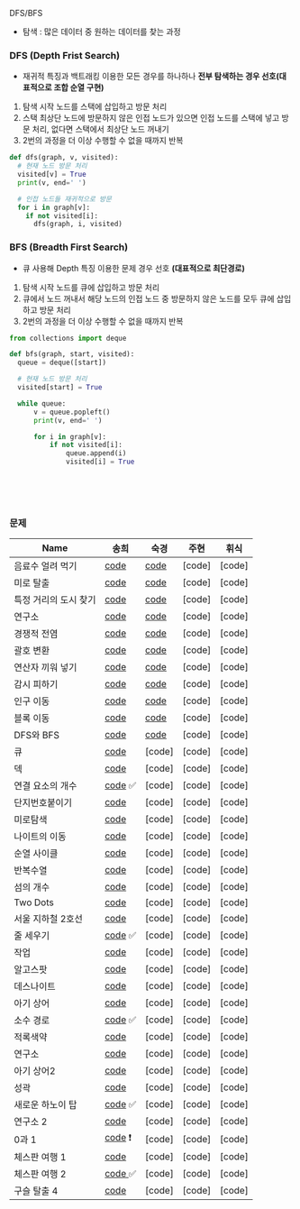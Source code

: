 DFS/BFS

- 탐색 : 많은 데이터 중 원하는 데이터를 찾는 과정
  <br>

### DFS (Depth Frist Search)

- 재귀적 특징과 백트래킹 이용한 모든 경우를 하나하나 **전부 탐색하는 경우 선호(대표적으로 조합 순열 구현)**
  <br>

1. 탐색 시작 노드를 스택에 삽입하고 방문 처리
2. 스택 최상단 노드에 방문하지 않은 인접 노드가 있으면 인접 노드를 스택에 넣고 방문 처리, 없다면 스택에서 최상단 노드 꺼내기
3. 2번의 과정을 더 이상 수행할 수 없을 때까지 반복

```python
def dfs(graph, v, visited):
  # 현재 노드 방문 처리
  visited[v] = True
  print(v, end=' ')

  # 인접 노드들 재귀적으로 방문
  for i in graph[v]:
    if not visited[i]:
      dfs(graph, i, visited)
```

### BFS (Breadth First Search)

- 큐 사용해 Depth 특징 이용한 문제 경우 선호 **(대표적으로 최단경로)**
  <br>

1. 탐색 시작 노드를 큐에 삽입하고 방문 처리
2. 큐에서 노드 꺼내서 해당 노드의 인접 노드 중 방문하지 않은 노드를 모두 큐에 삽입하고 방문 처리
3. 2번의 과정을 더 이상 수행할 수 없을 때까지 반복

```python
from collections import deque

def bfs(graph, start, visited):
  queue = deque([start])

  # 현재 노드 방문 처리
  visited[start] = True

  while queue:
      v = queue.popleft()
      print(v, end=' ')

      for i in graph[v]:
          if not visited[i]:
              queue.append(i)
              visited[i] = True

```

<br><br><br>

### 문제

| Name                  | 송희                                                         | 숙경                                                         | 주현   | 휘식   |
| --------------------- | ------------------------------------------------------------ | ------------------------------------------------------------ | ------ | ------ |
| 음료수 얼려 먹기      | [code](https://github.com/songhee-lee/2023-python-coding-test/blob/main/3.%20BFS:DFS/songhee/1%20-%20%EC%9D%8C%EB%A3%8C%EC%88%98%20%EC%96%BC%EB%A0%A4%20%EB%A8%B9%EA%B8%B0.py) | [code](https://github.com/songhee-lee/2023-python-coding-test/blob/main/3.%20BFS%3ADFS/sukkyeong/1.%EC%9D%8C%EB%A3%8C%EC%88%98%EC%96%BC%EB%A0%A4%EB%A8%B9%EA%B8%B0.py) | [code] | [code] |
| 미로 탈출             | [code](https://github.com/songhee-lee/2023-python-coding-test/blob/main/3.%20BFS:DFS/songhee/2%20-%20%EB%AF%B8%EB%A1%9C%20%ED%83%88%EC%B6%9C.py) | [code](https://github.com/songhee-lee/2023-python-coding-test/blob/main/3.%20BFS%3ADFS/sukkyeong/2.%EB%AF%B8%EB%A1%9C%ED%83%88%EC%B6%9C.py) | [code] | [code] |
| 특정 거리의 도시 찾기 | [code](https://github.com/songhee-lee/2023-python-coding-test/blob/main/3.%20BFS:DFS/songhee/3%20-%20%ED%8A%B9%EC%A0%95%20%EA%B1%B0%EB%A6%AC%EC%9D%98%20%EB%8F%84%EC%8B%9C%20%EC%B0%BE%EA%B8%B0.py) | [code](https://github.com/songhee-lee/2023-python-coding-test/blob/main/3.%20BFS%3ADFS/sukkyeong/3.%ED%8A%B9%EC%A0%95%EA%B1%B0%EB%A6%AC%EC%9D%98%EB%8F%84%EC%8B%9C%EC%B0%BE%EA%B8%B0.py) | [code] | [code] |
| 연구소                | [code](https://github.com/songhee-lee/2023-python-coding-test/blob/main/3.%20BFS:DFS/songhee/4%20-%20%EC%97%B0%EA%B5%AC%EC%86%8C.py) | [code](https://github.com/songhee-lee/2023-python-coding-test/blob/main/3.%20BFS%3ADFS/sukkyeong/4.%EC%97%B0%EA%B5%AC%EC%86%8C.py) | [code] | [code] |
| 경쟁적 전염           | [code](https://github.com/songhee-lee/2023-python-coding-test/blob/main/3.%20BFS:DFS/songhee/5%20-%20%EA%B2%BD%EC%9F%81%EC%A0%81%20%EC%A0%84%EC%97%BC.py) | [code](https://github.com/songhee-lee/2023-python-coding-test/blob/main/3.%20BFS%3ADFS/sukkyeong/5.%EA%B2%BD%EC%9F%81%EC%A0%81%EC%A0%84%EC%97%BC.py) | [code] | [code] |
| 괄호 변환             | [code](https://github.com/songhee-lee/2023-python-coding-test/blob/main/3.%20BFS:DFS/songhee/6%20-%20%EA%B4%84%ED%98%B8%20%EB%B3%80%ED%99%98.py) | [code](https://github.com/songhee-lee/2023-python-coding-test/blob/main/3.%20BFS%3ADFS/sukkyeong/6.%EA%B4%84%ED%98%B8%EB%B3%80%ED%99%98.py) | [code] | [code] |
| 연산자 끼워 넣기      | [code](https://github.com/songhee-lee/2023-python-coding-test/blob/main/3.%20BFS:DFS/songhee/7%20-%20%EC%97%B0%EC%82%B0%EC%9E%90%20%EB%81%BC%EC%9B%8C%20%EB%84%A3%EA%B8%B0.py) | [code](https://github.com/songhee-lee/2023-python-coding-test/blob/main/3.%20BFS%3ADFS/sukkyeong/7.%EC%97%B0%EC%82%B0%EC%9E%90%EB%81%BC%EC%9B%8C%EB%84%A3%EA%B8%B0.py) | [code] | [code] |
| 감시 피하기           | [code](https://github.com/songhee-lee/2023-python-coding-test/blob/main/3.%20BFS:DFS/songhee/8%20-%20%EA%B0%90%EC%8B%9C%20%ED%94%BC%ED%95%98%EA%B8%B0.py) | [code](https://github.com/songhee-lee/2023-python-coding-test/blob/main/3.%20BFS%3ADFS/sukkyeong/8.%EA%B0%90%EC%8B%9C%ED%94%BC%ED%95%98%EA%B8%B0.py) | [code] | [code] |
| 인구 이동             | [code](https://github.com/songhee-lee/2023-python-coding-test/blob/main/3.%20BFS:DFS/songhee/9%20-%20%EC%9D%B8%EA%B5%AC%20%EC%9D%B4%EB%8F%99.py) | [code](https://github.com/songhee-lee/2023-python-coding-test/blob/main/3.%20BFS%3ADFS/sukkyeong/9.%EC%9D%B8%EA%B5%AC%EC%9D%B4%EB%8F%99.py) | [code] | [code] |
| 블록 이동             | [code](https://github.com/songhee-lee/2023-python-coding-test/blob/main/3.%20BFS:DFS/songhee/10%20-%20%EB%B8%94%EB%A1%9D%20%EC%9D%B4%EB%8F%99.py) | [code](https://github.com/songhee-lee/2023-python-coding-test/blob/main/3.%20BFS%3ADFS/sukkyeong/10.%EB%B8%94%EB%A1%9D%EC%9D%B4%EB%8F%99%ED%95%98%EA%B8%B0.py) | [code] | [code] |
| DFS와 BFS             | [code](https://github.com/songhee-lee/2023-python-coding-test/blob/main/3.%20BFS:DFS/songhee/DFS%EC%99%80%20BFS%201260.py) | [code](https://www.acmicpc.net/submit/1260/55152503)         | [code] | [code] |
| 큐                    | [code](https://github.com/songhee-lee/2023-python-coding-test/blob/main/3.%20BFS:DFS/songhee/%ED%81%90%EC%99%80%20%EA%B7%B8%EB%9E%98%ED%94%84/01.%20%ED%81%90%2010845.py) | [code]                                                       | [code] | [code] |
| 덱                    | [code](https://github.com/songhee-lee/2023-python-coding-test/blob/main/3.%20BFS:DFS/songhee/%ED%81%90%EC%99%80%20%EA%B7%B8%EB%9E%98%ED%94%84/02.%20%EB%8D%B1%2010866.py) | [code]                                                       | [code] | [code] |
| 연결 요소의 개수      | [code](https://github.com/songhee-lee/2023-python-coding-test/blob/main/3.%20BFS:DFS/songhee/%ED%81%90%EC%99%80%20%EA%B7%B8%EB%9E%98%ED%94%84/03.%20%EC%97%B0%EA%B2%B0%20%EC%9A%94%EC%86%8C%EC%9D%98%20%EA%B0%9C%EC%88%98%2011724.py) ✅ | [code]                                                       | [code] | [code] |
| 단지번호붙이기        | [code](https://github.com/songhee-lee/2023-python-coding-test/blob/main/3.%20BFS:DFS/songhee/%ED%81%90%EC%99%80%20%EA%B7%B8%EB%9E%98%ED%94%84/04.%20%EB%8B%A8%EC%A7%80%EB%B2%88%ED%98%B8%EB%B6%99%EC%9D%B4%EA%B8%B0%202667.py) | [code]                                                       | [code] | [code] |
| 미로탐색              | [code](https://github.com/songhee-lee/2023-python-coding-test/blob/main/3.%20BFS:DFS/songhee/%ED%81%90%EC%99%80%20%EA%B7%B8%EB%9E%98%ED%94%84/05.%20%EB%AF%B8%EB%A1%9C%20%ED%83%90%EC%83%89%202178.py) | [code]                                                       | [code] | [code] |
| 나이트의 이동         | [code](https://github.com/songhee-lee/2023-python-coding-test/blob/main/3.%20BFS:DFS/songhee/%ED%81%90%EC%99%80%20%EA%B7%B8%EB%9E%98%ED%94%84/06.%20%EB%82%98%EC%9D%B4%ED%8A%B8%EC%9D%98%20%EC%9D%B4%EB%8F%99%207562.py) | [code]                                                       | [code] | [code] |
| 순열 사이클           | [code](https://github.com/songhee-lee/2023-python-coding-test/blob/main/3.%20BFS:DFS/songhee/%ED%81%90%EC%99%80%20%EA%B7%B8%EB%9E%98%ED%94%84/07.%20%EC%88%9C%EC%97%B4%20%EC%82%AC%EC%9D%B4%ED%81%B4%2010451.py) | [code]                                                       | [code] | [code] |
| 반복수열              | [code](https://github.com/songhee-lee/2023-python-coding-test/blob/main/3.%20BFS:DFS/songhee/%ED%81%90%EC%99%80%20%EA%B7%B8%EB%9E%98%ED%94%84/08.%20%EB%B0%98%EB%B3%B5%EC%88%98%EC%97%B4%202331.py) | [code]                                                       | [code] | [code] |
| 섬의 개수             | [code](https://github.com/songhee-lee/2023-python-coding-test/blob/main/3.%20BFS:DFS/songhee/%ED%81%90%EC%99%80%20%EA%B7%B8%EB%9E%98%ED%94%84/09.%20%EC%84%AC%EC%9D%98%20%EA%B0%9C%EC%88%98%204963.py) | [code]                                                       | [code] | [code] |
| Two Dots              | [code](https://github.com/songhee-lee/2023-python-coding-test/blob/main/3.%20BFS:DFS/songhee/%ED%81%90%EC%99%80%20%EA%B7%B8%EB%9E%98%ED%94%84/10.%20Two%20Dots%2016929.py) | [code]                                                       | [code] | [code] |
| 서울 지하철 2호선     | [code](https://github.com/songhee-lee/2023-python-coding-test/blob/main/3.%20BFS:DFS/songhee/%ED%81%90%EC%99%80%20%EA%B7%B8%EB%9E%98%ED%94%84/11.%20%EC%84%9C%EC%9A%B8%20%EC%A7%80%ED%95%98%EC%B2%A0%202%ED%98%B8%EC%84%A0%2016947.py) | [code]                                                       | [code] | [code] |
| 줄 세우기             | [code](https://github.com/songhee-lee/2023-python-coding-test/blob/main/3.%20BFS:DFS/songhee/%ED%81%90%EC%99%80%20%EA%B7%B8%EB%9E%98%ED%94%84/12.%20%EC%A4%84%20%EC%84%B8%EC%9A%B0%EA%B8%B0%202252.py) ✅ | [code]                                                       | [code] | [code] |
| 작업                  | [code](https://github.com/songhee-lee/2023-python-coding-test/blob/main/3.%20BFS:DFS/songhee/%ED%81%90%EC%99%80%20%EA%B7%B8%EB%9E%98%ED%94%84/13.%20%EC%9E%91%EC%97%85%202056.py) | [code]                                                       | [code] | [code] |
| 알고스팟              | [code](https://github.com/songhee-lee/2023-python-coding-test/blob/main/3.%20BFS:DFS/songhee/BFS/01.%20%EC%95%8C%EA%B3%A0%EC%8A%A4%ED%8C%9F%201261.py) | [code]                                                       | [code] | [code] |
| 데스나이트            | [code](https://github.com/songhee-lee/2023-python-coding-test/blob/main/3.%20BFS:DFS/songhee/BFS/02.%20%EB%8D%B0%EC%8A%A4%20%EB%82%98%EC%9D%B4%ED%8A%B8%2016948.py) | [code]                                                       | [code] | [code] |
| 아기 상어             | [code](https://github.com/songhee-lee/2023-python-coding-test/blob/main/3.%20BFS:DFS/songhee/BFS/03.%20%EC%95%84%EA%B8%B0%20%EC%83%81%EC%96%B4%2016236.py) | [code]                                                       | [code] | [code] |
| 소수 경로             | [code](https://github.com/songhee-lee/2023-python-coding-test/blob/main/3.%20BFS:DFS/songhee/BFS/04.%20%EC%86%8C%EC%88%98%20%EA%B2%BD%EB%A1%9C%201963.py) ✅ | [code]                                                       | [code] | [code] |
| 적록색약              | [code](https://github.com/songhee-lee/2023-python-coding-test/blob/main/3.%20BFS:DFS/songhee/BFS/05.%20%EC%A0%81%EB%A1%9D%EC%83%89%EC%95%BD%2010026.py) | [code]                                                       | [code] | [code] |
| 연구소                | [code](https://github.com/songhee-lee/2023-python-coding-test/blob/main/3.%20BFS:DFS/songhee/BFS/06.%20%EC%97%B0%EA%B5%AC%EC%86%8C%2014502.py) | [code]                                                       | [code] | [code] |
| 아기 상어2            | [code](https://github.com/songhee-lee/2023-python-coding-test/blob/main/3.%20BFS:DFS/songhee/BFS/07.%20%EC%95%84%EA%B8%B0%20%EC%83%81%EC%96%B42%2017086.py) | [code]                                                       | [code] | [code] |
| 성곽                  | [code](https://github.com/songhee-lee/2023-python-coding-test/blob/main/3.%20BFS:DFS/songhee/BFS/08.%20%EC%84%B1%EA%B3%BD%202234.py) | [code]                                                       | [code] | [code] |
| 새로운 하노이 탑      | [code](https://github.com/songhee-lee/2023-python-coding-test/blob/main/3.%20BFS:DFS/songhee/BFS/09.%20%EC%83%88%EB%A1%9C%EC%9A%B4%20%ED%95%98%EB%85%B8%EC%9D%B4%20%ED%83%91%2012906.py) ✅ | [code]                                                       | [code] | [code] |
| 연구소 2              | [code](https://github.com/songhee-lee/2023-python-coding-test/blob/main/3.%20BFS:DFS/songhee/BFS/10.%20%EC%97%B0%EA%B5%AC%EC%86%8C2%2017141.py) | [code]                                                       | [code] | [code] |
| 0과 1                 | [code](https://github.com/songhee-lee/2023-python-coding-test/blob/main/3.%20BFS:DFS/songhee/BFS/11.%200%EA%B3%BC1%208111.py) ❗ | [code]                                                       | [code] | [code] |
| 체스판 여행 1         | [code](https://github.com/songhee-lee/2023-python-coding-test/blob/main/3.%20BFS:DFS/songhee/BFS/12.%20%EC%B2%B4%EC%8A%A4%ED%8C%90%20%EC%97%AC%ED%96%891%2016959.py) | [code]                                                       | [code] | [code] |
| 체스판 여행 2         | [code ](https://github.com/songhee-lee/2023-python-coding-test/blob/main/3.%20BFS:DFS/songhee/BFS/13.%20%EC%B2%B4%EC%8A%A4%ED%8C%90%20%EC%97%AC%ED%96%892%2016952.py)✅ | [code]                                                       | [code] | [code] |
| 구슬 탈출 4           | [code](https://github.com/songhee-lee/2023-python-coding-test/blob/main/3.%20BFS:DFS/songhee/BFS/14.%20%EA%B5%AC%EC%8A%AC%20%ED%83%88%EC%B6%9C4%2015653.py) | [code]                                                       | [code] | [code] |



